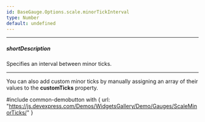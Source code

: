 ```yaml
---
id: BaseGauge.Options.scale.minorTickInterval
type: Number
default: undefined
---
```

---
##### shortDescription
Specifies an interval between minor ticks.

---
You can also add custom minor ticks by manually assigning an array of their values to the **customTicks** property.

#include common-demobutton with {
    url: "https://js.devexpress.com/Demos/WidgetsGallery/Demo/Gauges/ScaleMinorTicks/"
}